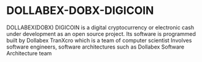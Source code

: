 # DOLLABEX-DOBX-DIGICOIN
DOLLABEX(DOBX) DIGICOIN is a digital cryptocurrency or electronic cash under development as an open source project. 
Its software is programmed built by Dollabex TranXcro which is a team of computer scientist 
Involves software engineers, software architectures such as Dollabex Software Architecture team
